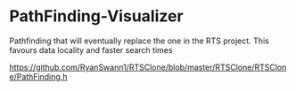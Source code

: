 # PathFinding-Visualizer

Pathfinding that will eventually replace the one in the RTS project. This favours data locality and faster search times 

https://github.com/RyanSwann1/RTSClone/blob/master/RTSClone/RTSClone/PathFinding.h
